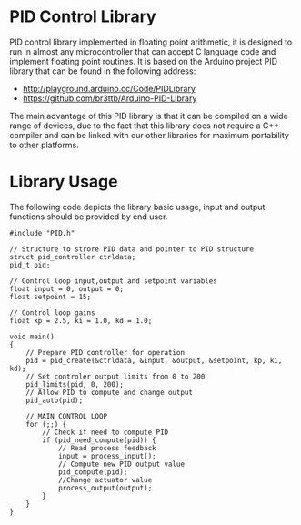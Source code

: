 PID Control Library
====
PID control library implemented in floating point arithmetic, it is designed to run in almost any microcontroller that can accept C language code and implement floating point routines. It is based on the Arduino project PID library that can be found in the following address:

* http://playground.arduino.cc/Code/PIDLibrary
* https://github.com/br3ttb/Arduino-PID-Library

The main advantage of this PID library is that it can be compiled on a wide range of devices, due to the fact that this library does not require a C++ compiler and can be linked with our other libraries for maximum portability to other platforms.

Library Usage
====

The following code depicts the library basic usage, input and output functions should be provided by end user.

```
#include "PID.h"

// Structure to strore PID data and pointer to PID structure
struct pid_controller ctrldata;
pid_t pid;

// Control loop input,output and setpoint variables
float input = 0, output = 0;
float setpoint = 15;

// Control loop gains
float kp = 2.5, ki = 1.0, kd = 1.0;

void main()
{
	// Prepare PID controller for operation
	pid = pid_create(&ctrldata, &input, &output, &setpoint, kp, ki, kd);
	// Set controler output limits from 0 to 200
	pid_limits(pid, 0, 200);
	// Allow PID to compute and change output
	pid_auto(pid);

	// MAIN CONTROL LOOP
	for (;;) {
		// Check if need to compute PID
		if (pid_need_compute(pid)) {
			// Read process feedback
			input = process_input();
			// Compute new PID output value
			pid_compute(pid);
			//Change actuator value
			process_output(output);
		}
	}
}
```
